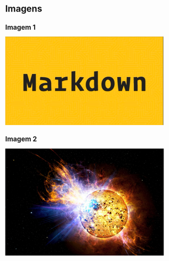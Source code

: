 # Imagens

## Imagem 1

![markdown](/images/markdown.png)

## Imagem 2

![Markdown][image]

[image]: /images/universo.jpg "Imagem de Perfil"